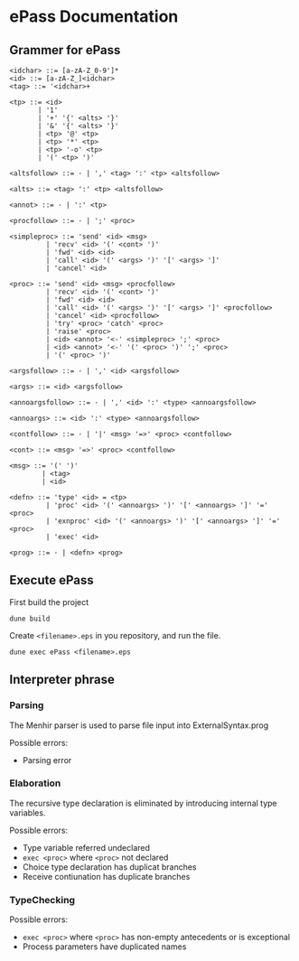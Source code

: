 # ePass Documentation
## Grammer for ePass
```
<idchar> ::= [a-zA-Z_0-9']*
<id> ::= [a-zA-Z_]<idchar>
<tag> ::= '<idchar>+

<tp> ::= <id>
       | '1'
       | '+' '{' <alts> '}'
       | '&' '{' <alts> '}'
       | <tp> '@' <tp>
       | <tp> '*' <tp>
       | <tp> '-o' <tp>
       | '(' <tp> ')'

<altsfollow> ::= · | ',' <tag> ':' <tp> <altsfollow>

<alts> ::= <tag> ':' <tp> <altsfollow>

<annot> ::= · | ':' <tp>

<procfollow> ::= · | ';' <proc>

<simpleproc> ::= 'send' <id> <msg>
         | 'recv' <id> '(' <cont> ')'
         | 'fwd' <id> <id>
         | 'call' <id> '(' <args> ')' '[' <args> ']' 
         | 'cancel' <id>

<proc> ::= 'send' <id> <msg> <procfollow>
         | 'recv' <id> '(' <cont> ')'
         | 'fwd' <id> <id>
         | 'call' <id> '(' <args> ')' '[' <args> ']' <procfollow>
         | 'cancel' <id> <procfollow>
         | 'try' <proc> 'catch' <proc>
         | 'raise' <proc>
         | <id> <annot> '<-' <simpleproc> ';' <proc>
         | <id> <annot> '<-' '(' <proc> ')' ';' <proc>
         | '(' <proc> ')'

<argsfollow> ::= · | ',' <id> <argsfollow>

<args> ::= <id> <argsfollow>

<annoargsfollow> ::= · | ',' <id> ':' <type> <annoargsfollow>

<annoargs> ::= <id> ':' <type> <annoargsfollow>

<contfollow> ::= · | '|' <msg> '=>' <proc> <contfollow>

<cont> ::= <msg> '=>' <proc> <contfollow>

<msg> ::= '(' ')'
        | <tag>
        | <id>

<defn> ::= 'type' <id> = <tp>
         | 'proc' <id> '(' <annoargs> ')' '[' <annoargs> ']' '=' <proc>
         | 'exnproc' <id> '(' <annoargs> ')' '[' <annoargs> ']' '=' <proc>
         | 'exec' <id>

<prog> ::= · | <defn> <prog>
```

## Execute ePass
First build the project
```
dune build
```
Create `<filename>.eps` in you repository, and run the file.
```
dune exec ePass <filename>.eps
```

## Interpreter phrase
### Parsing
The Menhir parser is used to parse file input into ExternalSyntax.prog

Possible errors: 
- Parsing error
### Elaboration
The recursive type declaration is eliminated by introducing internal type variables.

Possible errors: 
- Type variable referred undeclared
- `exec <proc>` where `<proc>` not declared
- Choice type declaration has duplicat branches 
- Receive contiunation has duplicate branches

### TypeChecking 

Possible errors:
- `exec <proc>` where `<proc>` has non-empty antecedents or is exceptional
- Process parameters have duplicated names